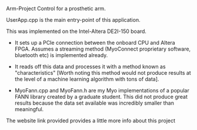 Arm-Project
Control for a prosthetic arm.

UserApp.cpp is the main entry-point of this application.

This was implemented on the Intel-Altera DE2I-150 board.

- It sets up a PCIe connection between the onboard CPU and Altera FPGA. 
Assumes a streaming method (MyoConnect proprietary software, bluetooth etc) is implemented already.

- It reads off this data and processes it with a method known as "characteristics" [Worth noting this method would not produce results at the level of a machine learning algorithm with tons of data].

- MyoFann.cpp and MyoFann.h are my Myo implementations of a popular FANN library created by a graduate student. This did not produce great results because the data set available was incredibly smaller than meaningful.

The website link provided provides a little more info about this project
